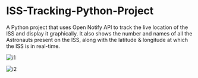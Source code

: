 # ISS-Tracking-Python-Project
 A Python project that uses Open Notify API to track the live location of the ISS and display it graphically. It also shows the number and names of all the Astronauts present on the ISS, along with the latitude & longitude at which the ISS is in real-time.

![i1](https://github.com/user-attachments/assets/d30a143d-41a6-4f4e-825c-9ea28a0df100)

![i2](https://github.com/user-attachments/assets/ed50ffc2-c35c-487f-a688-cbf8657ce19a)
